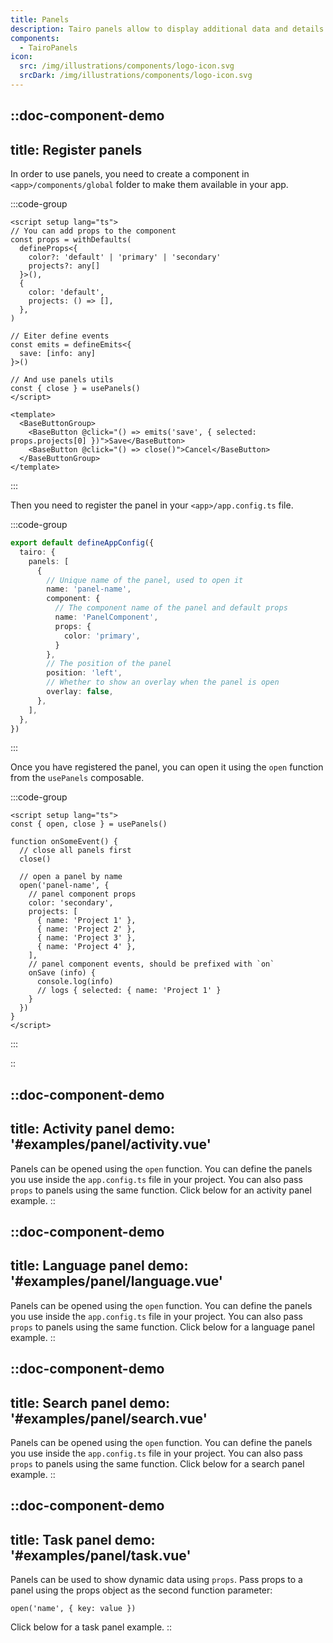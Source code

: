 ```yaml
---
title: Panels
description: Tairo panels allow to display additional data and details in animated left or right drawers.
components:
  - TairoPanels
icon:
  src: /img/illustrations/components/logo-icon.svg
  srcDark: /img/illustrations/components/logo-icon.svg
---
```


::doc-component-demo
---
title: Register panels
---

In order to use panels, you need to create a component in `<app>/components/global` folder to make them available in your app. 

:::code-group
```vue [<app>/components/global/PanelComponent.vue]
<script setup lang="ts">
// You can add props to the component
const props = withDefaults(
  defineProps<{
    color?: 'default' | 'primary' | 'secondary'
    projects?: any[]
  }>(),
  {
    color: 'default',
    projects: () => [],
  },
)

// Eiter define events
const emits = defineEmits<{
  save: [info: any]
}>()

// And use panels utils
const { close } = usePanels()
</script>

<template>
  <BaseButtonGroup>
    <BaseButton @click="() => emits('save', { selected: props.projects[0] })">Save</BaseButton>
    <BaseButton @click="() => close()">Cancel</BaseButton>
  </BaseButtonGroup>
</template>
```
:::



Then you need to
register the panel in your `<app>/app.config.ts` file.

:::code-group
```ts [<app>/app.config.ts]
export default defineAppConfig({
  tairo: {
    panels: [
      {
        // Unique name of the panel, used to open it
        name: 'panel-name',
        component: { 
          // The component name of the panel and default props
          name: 'PanelComponent', 
          props: {
            color: 'primary',
          } 
        },
        // The position of the panel
        position: 'left',
        // Whether to show an overlay when the panel is open
        overlay: false,
      },
    ],
  },
})
```
:::

Once you have registered the panel, you can open it using the `open` function from the `usePanels` composable.


:::code-group
```vue [<app>/components/MyComponent.vue]
<script setup lang="ts">
const { open, close } = usePanels()

function onSomeEvent() {
  // close all panels first
  close()

  // open a panel by name
  open('panel-name', {
    // panel component props
    color: 'secondary',
    projects: [
      { name: 'Project 1' },
      { name: 'Project 2' },
      { name: 'Project 3' },
      { name: 'Project 4' },
    ],
    // panel component events, should be prefixed with `on`
    onSave (info) {
      console.log(info)
      // logs { selected: { name: 'Project 1' }
    }
  })
}
</script>
```
:::

::



::doc-component-demo
---
title: Activity panel
demo: '#examples/panel/activity.vue'
---
Panels can be opened using the `open` function. You can define the panels you use inside the `app.config.ts` file in your project. You can also pass `props` to panels using the same function. Click below for an activity panel example.
::

::doc-component-demo
---
title: Language panel
demo: '#examples/panel/language.vue'
---
Panels can be opened using the `open` function. You can define the panels you use inside the `app.config.ts` file in your project. You can also pass `props` to panels using the same function. Click below for a language panel example.
::

::doc-component-demo
---
title: Search panel
demo: '#examples/panel/search.vue'
---
Panels can be opened using the `open` function. You can define the panels you use inside the `app.config.ts` file in your project. You can also pass `props` to panels using the same function. Click below for a search panel example.
::

::doc-component-demo
---
title: Task panel
demo: '#examples/panel/task.vue'
---
Panels can be used to show dynamic data using `props`. Pass props to a panel using the  props object as the second function parameter: 

`open('name', { key: value })`

Click below for a task panel example.
::

